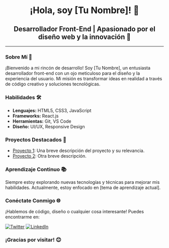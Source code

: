 <div align="center">

# ¡Hola, soy [Tu Nombre]! 👋

## Desarrollador Front-End | Apasionado por el diseño web y la innovación 🚀

</div>

---

### Sobre Mí 🌟

¡Bienvenido a mi rincón de desarrollo! Soy [Tu Nombre], un entusiasta desarrollador front-end con un ojo meticuloso para el diseño y la experiencia del usuario. Mi misión es transformar ideas en realidad a través de código creativo y soluciones tecnológicas.

### Habilidades 🛠️

- **Lenguajes:** HTML5, CSS3, JavaScript
- **Frameworks:** React.js
- **Herramientas:** Git, VS Code
- **Diseño:** UI/UX, Responsive Design

### Proyectos Destacados 🚀

- [Proyecto 1](enlace-al-proyecto-1): Una breve descripción del proyecto y su relevancia.
- [Proyecto 2](enlace-al-proyecto-2): Otra breve descripción.

### Aprendizaje Continuo 📚

Siempre estoy explorando nuevas tecnologías y técnicas para mejorar mis habilidades. Actualmente, estoy enfocado en [tema de aprendizaje actual].

### Conéctate Conmigo 🌐

¡Hablemos de código, diseño o cualquier cosa interesante! Puedes encontrarme en:

[![Twitter](https://img.shields.io/twitter/follow/tu-usuario?style=social)](https://twitter.com/tu-usuario)
[![LinkedIn](https://img.shields.io/badge/LinkedIn-Connect-blue)](https://www.linkedin.com/in/tu-usuario)

### ¡Gracias por visitar! 😊

</div>
